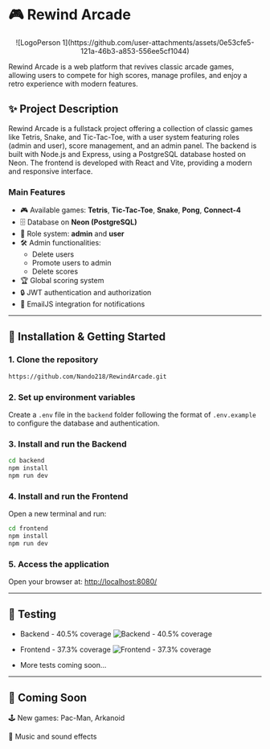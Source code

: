 # 🎮 Rewind Arcade 

<p style="text-align:center;">![LogoPerson 1](https://github.com/user-attachments/assets/0e53cfe5-121a-46b3-a853-556ee5cf1044)</p>




Rewind Arcade is a web platform that revives classic arcade games, allowing users to compete for high scores, manage profiles, and enjoy a retro experience with modern features.

## ✨ Project Description

Rewind Arcade is a fullstack project offering a collection of classic games like Tetris, Snake, and Tic-Tac-Toe, with a user system featuring roles (admin and user), score management, and an admin panel. The backend is built with Node.js and Express, using a PostgreSQL database hosted on Neon. The frontend is developed with React and Vite, providing a modern and responsive interface.

### Main Features
- 🎮 Available games: **Tetris**, **Tic-Tac-Toe**, **Snake**, **Pong**, **Connect-4**
- 🗄️ Database on **Neon (PostgreSQL)**
- 👥 Role system: **admin** and **user**
- 🛠️ Admin functionalities:
  - Delete users
  - Promote users to admin
  - Delete scores
- 🏆 Global scoring system
- 🔒 JWT authentication and authorization
- 📧 EmailJS integration for notifications

---

## 🚀 Installation & Getting Started

### 1. Clone the repository

```bash
https://github.com/Nando218/RewindArcade.git
```

### 2. Set up environment variables

Create a `.env` file in the `backend` folder following the format of `.env.example` to configure the database and authentication.

### 3. Install and run the Backend

```bash
cd backend
npm install
npm run dev
```

### 4. Install and run the Frontend

Open a new terminal and run:

```bash
cd frontend
npm install
npm run dev
```

### 5. Access the application

Open your browser at: [http://localhost:8080/](http://localhost:8080/)

---

## 🧪 Testing
- Backend - 40.5% coverage
![Backend - 40.5% coverage](https://github.com/user-attachments/assets/8e42d954-a5a8-488d-a7bf-60ccb3b9f23d)

- Frontend - 37.3% coverage
![Frontend - 37.3% coverage](https://github.com/user-attachments/assets/478850b5-4131-4ea1-8f98-7008d57223d4)

- More tests coming soon...

---

## 🚧 Coming Soon

🕹️ New games:  Pac-Man, Arkanoid

🎵 Music and sound effects

